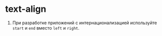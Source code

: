 # text-align

1. При разработке приложений с интернационализацией используйте `start` и `end` вместо `left` и `right`.
